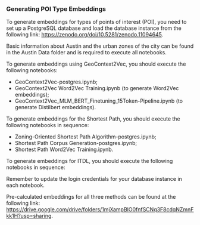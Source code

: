 ### Generating POI Type Embeddings

To generate embeddings for types of points of interest (POI), you need to set up a PostgreSQL database and load the database instance from the following link: https://zenodo.org/doi/10.5281/zenodo.11094645.

Basic information about Austin and the urban zones of the city can be found in the Austin Data folder and is required to execute all notebooks.

To generate embeddings using GeoContext2Vec, you should execute the following notebooks:
- GeoContext2Vec-postgres.ipynb;
- GeoContext2Vec Word2Vec Training.ipynb (to generate Word2Vec embeddings);
- GeoContext2Vec_MLM_BERT_Finetuning_15Token-Pipeline.ipynb (to generate Distilbert embeddings).

To generate embeddings for the Shortest Path, you should execute the following notebooks in sequence:
- Zoning-Oriented Shortest Path Algorithm-postgres.ipynb;
- Shortest Path Corpus Generation-postgres.ipynb;
- Shortest Path Word2Vec Training.ipynb.

To generate embeddings for ITDL, you should execute the following notebooks in sequence:

Remember to update the login credentials for your database instance in each notebook.

Pre-calculated embeddings for all three methods can be found at the following link: https://drive.google.com/drive/folders/1mjXampBlO0fnfSCNq3F8cdqNZmnFkk1H?usp=sharing.